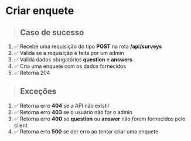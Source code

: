 # Criar enquete

> ## Caso de sucesso

1. ✅ Recebe uma requisição do tipo **POST** na rota **/api/surveys**
1. ✅ Valida se a requisição é feita por um admin
1. ✅ Valida dados obrigatórios **question** e **answers**
1. ✅ Cria uma enquete com os dados fornecidos
1. ✅ Retorna 204

> ## Exceções

1. ✅ Retorna erro **404** se a API não existir
1. ✅ Retorna erro **403** se o usuário não for o admin
1. ✅ Retorna erro **400** se **question** ou **answer** não forem fornecidos pelo client
1. ✅ Retorna erro **500** se der erro ao tentar criar uma enquete